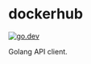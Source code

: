 # dockerhub

[![go.dev](https://pkg.go.dev/badge/github.com/BarnabyShearer/dockerhub/)](https://pkg.go.dev/github.com/BarnabyShearer/dockerhub/v2)

Golang API client.

